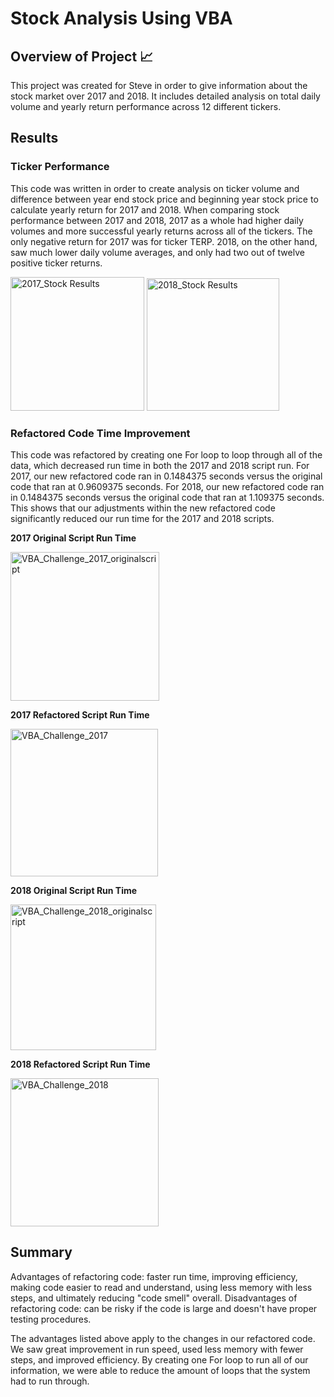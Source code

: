# Stock Analysis Using VBA

## Overview of Project :chart_with_upwards_trend:
This project was created for Steve in order to give information about the stock market over 2017 and 2018. It includes detailed analysis on total daily volume and yearly return performance across 12 different tickers. 

## Results 
### Ticker Performance
This code was written in order to create analysis on ticker volume and difference between year end stock price and beginning year stock price to calculate yearly return for 2017 and 2018. 
When comparing stock performance between 2017 and 2018, 2017 as a whole had higher daily volumes and more successful yearly returns across all of the tickers. The only negative return for 2017 was for ticker TERP. 
2018, on the other hand, saw much lower daily volume averages, and only had two out of twelve positive ticker returns. 

<img width="214" alt="2017_Stock Results" src="https://user-images.githubusercontent.com/67871338/89126903-9e68e680-d4b7-11ea-8589-c1565522dc4a.PNG">

<img width="212" alt="2018_Stock Results" src="https://user-images.githubusercontent.com/67871338/89126906-a45ec780-d4b7-11ea-8c4f-65ce82f93914.PNG">

### Refactored Code Time Improvement
This code was refactored by creating one For loop to loop through all of the data, which decreased run time in both the 2017 and 2018 script run. 
For 2017, our new refactored code ran in 0.1484375 seconds versus the original code that ran at 0.9609375 seconds. 
For 2018, our new refactored code ran in 0.1484375 seconds versus the original code that ran at 1.109375 seconds. 
This shows that our adjustments within the new refactored code significantly reduced our run time for the 2017 and 2018 scripts. 

**2017 Original Script Run Time**

<img width="238" alt="VBA_Challenge_2017_originalscript" src="https://user-images.githubusercontent.com/67871338/89126945-e1c35500-d4b7-11ea-8aad-c7955bfe049e.PNG">

**2017 Refactored Script Run Time**

<img width="236" alt="VBA_Challenge_2017" src="https://user-images.githubusercontent.com/67871338/89126954-e8ea6300-d4b7-11ea-99b4-37e6e8993a85.PNG">

**2018 Original Script Run Time**

<img width="233" alt="VBA_Challenge_2018_originalscript" src="https://user-images.githubusercontent.com/67871338/89126962-f0aa0780-d4b7-11ea-89a0-e3a4e73d4f7c.PNG">

**2018 Refactored Script Run Time**

<img width="237" alt="VBA_Challenge_2018" src="https://user-images.githubusercontent.com/67871338/89126961-ee47ad80-d4b7-11ea-918b-663086110a90.PNG">

## Summary
Advantages of refactoring code: faster run time, improving efficiency, making code easier to read and understand, using less memory with less steps, and ultimately reducing "code smell" overall.
Disadvantages of refactoring code: can be risky if the code is large and doesn't have proper testing procedures. 

The advantages listed above apply to the changes in our refactored code. We saw great improvement in run speed, used less memory with fewer steps, and improved efficiency. 
By creating one For loop to run all of our information, we were able to reduce the amount of loops that the system had to run through.
